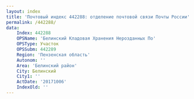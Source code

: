 ```yaml
---
layout: index
title: 'Почтовый индекс 442288: отделение почтовой связи Почты России'
permalink: /442288/
data:
    Index: 442288
    OPSName: 'Белинский Кладовая Хранения Нерозданных По'
    OPSType: Участок
    OPSSubm: 442289
    Region: 'Пензенская область'
    Autonom: ''
    Area: 'Белинский район'
    City: Белинский
    City1: ''
    ActDate: '20171006'
    IndexOld: ''
---
```

